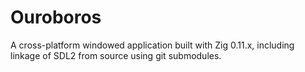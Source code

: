 # Ouroboros

A cross-platform windowed application built with Zig 0.11.x, including linkage of SDL2 from source using git submodules.
